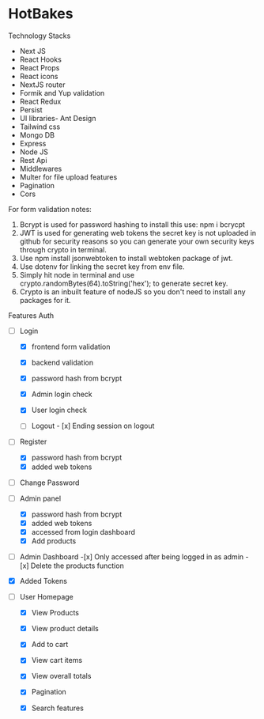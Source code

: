 # HotBakes

Technology Stacks
- Next JS
- React Hooks 
- React Props
- React icons
- NextJS router
- Formik and Yup validation
- React Redux
- Persist
- UI libraries- Ant Design
- Tailwind css
- Mongo DB
- Express
- Node JS
- Rest Api
- Middlewares
- Multer for file upload features
- Pagination
- Cors



For form validation notes:
1) Bcrypt is used for password hashing to install this use: npm i bcrycpt
2) JWT is used for generating web tokens the secret key is not uploaded in github for security reasons so you can generate your own security keys through crypto in terminal.
3) Use npm install jsonwebtoken to install webtoken package of jwt.
4) Use dotenv for linking the secret key from env file.
5) Simply hit node in terminal and use crypto.randomBytes(64).toString('hex'); to generate secret key.
6) Crypto is an inbuilt feature of nodeJS so you don't need to install any packages for it.

Features
Auth
- [ ] Login 
    - [x] frontend form validation
    - [x] backend validation
    - [x] password hash from bcrypt
    - [x] Admin login check
    - [x] User login check


    - [ ] Logout
           - [x] Ending session on logout

- [ ] Register
    - [x] password hash from bcrypt
    - [x] added web tokens
- [ ] Change Password

- [ ] Admin panel
    - [x] password hash from bcrypt
    - [x] added web tokens
    - [x] accessed from login dashboard
    - [x] Add products

 - [ ] Admin Dashboard
        -[x] Only accessed after being logged in as admin
        -[x] Delete the products function

- [x] Added Tokens

- [ ] User Homepage
    -[x] View Products
    -[x] View product details
    -[x] Add to cart
    -[x] View cart items
    -[x] View overall totals
    -[x] Pagination
    -[x] Search features


